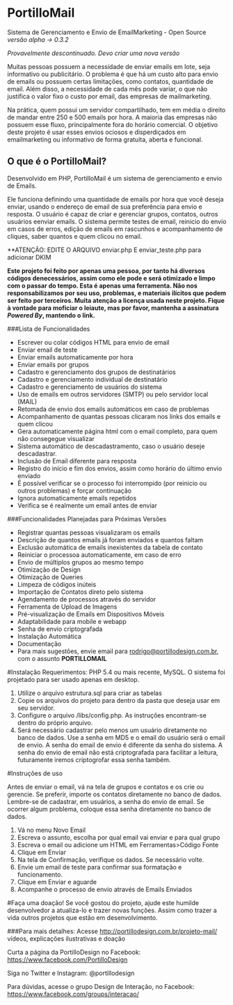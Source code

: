 # PortilloMail
Sistema de Gerenciamento e Envio de EmailMarketing - Open Source
*versão alpha -> 0.3.2*

*Provavelmente descontinuado. Devo criar uma nova versão*

Muitas pessoas possuem a necessidade de enviar emails em lote, seja informativo ou publicitário. O problema é que há um custo alto para envio de emails ou possuem certas limitações, como contatos, quantidade de email. Além disso, a necessidade de cada mês pode variar, o que não justifica o valor fixo o custo por email, das empresas de mailmarketing.

Na prática, quem possui um servidor compartilhado, tem em média o direito de mandar entre 250 e 500 emails por hora. A maioria das empresas não possuem esse fluxo, principalmente fora do horário comercial. O objetivo deste projeto é usar esses envios ociosos e disperdiçados em emailmarketing ou informativo de forma gratuita, aberta e funcional.

## O que é o PortilloMail?
Desenvolvido em PHP, PortilloMail é um sistema de gerenciamento e envio de Emails.

Ele funciona definindo uma quantidade de emails por hora que você deseja enviar, usando o endereço de email de sua preferência para envio e resposta. O usuário é capaz de criar e gerenciar grupos, contatos, outros usuários eenviar emails. O sistema permite testes de email, reinicio do envio em casos de erros, edição de emails em rascunhos e acompanhamento de cliques, saber quantos e quem clicou no email.

**ATENÇÃO: EDITE O ARQUIVO enviar.php E enviar_teste.php para adicionar DKIM

**Este projeto foi feito por apenas uma pessoa, por tanto há diversos códigos denecessários, assim como ele pode e será otimizado e limpo com o passar do tempo. Esta é apenas uma ferramenta. Não nos responsabilizamos por seu uso, problemas, e materiais ilícitos que podem ser feito por terceiros. Muita atenção a licença usada neste projeto. Fique à vontade para moficiar o leiaute, mas por favor, mantenha a assinatura *Powered By*, mantendo o link.**

###Lista de Funcionalidades

- Escrever ou colar códigos HTML para envio de email
- Enviar email de teste
- Enviar emails automaticamente por hora
- Enviar emails por grupos
- Cadastro e gerenciamento dos grupos de destinatários
- Cadastro e gerenciamento individual de destinatário
- Cadastro e gerenciamento de usuários do sistema
- Uso de emails em outros servidores (SMTP) ou pelo servidor local (MAIL)
- Retomada de envio dos emails automáticos em caso de problemas
- Acompanhamento de quantas pessoas clicaram nos links dos emails e quem clicou
- Gera automaticamente página html com o email completo, para quem não consegegue visualizar
- Sistema automático de descadastramento, caso o usuário deseje descadastrar.
- Inclusão de Email diferente para resposta
- Registro do início e fim dos envios, assim como horário do último envio enviado
- É possível verificar se o processo foi interrompido (por reinicio ou outros problemas) e forçar continuação
- Ignora automaticamente emails repetidos
- Verifica se é realmente um email antes de enviar

###Funcionalidades Planejadas para Próximas Versões

- Registrar quantas pessoas visualizaram os emails
- Descrição de quantos emails já foram enviados e quantos faltam
- Exclusão automática de emails inexistentes da tabela de contato
- Reiniciar o processoa automaticamente, em caso de erro
- Envio de múltiplos grupos ao mesmo tempo
- Otimização de Design
- Otimização de Queries
- Limpeza de códigos inúteis
- Importação de Contatos direto pelo sistema
- Agendamento de processos através do servidor
- Ferramenta de Upload de Imagens
- Pré-visualização de Emails em Dispositivos Móveis
- Adaptabilidade para mobile e webapp
- Senha de envio criptografada
- Instalação Automática
- Documentação
- Para mais sugestões, envie email para rodrigo@portillodesign.com.br, com o assunto **PORTILLOMAIL**

#Instalação
Requerimentos: PHP 5.4 ou mais recente, MySQL. O sistema foi projetado para ser usado apenas em desktop.

1. Utilize o arquivo estrutura.sql para criar as tabelas
2. Copie os arquivos do projeto para dentro da pasta que deseja usar em seu servidor.
3. Configure o arquivo /libs/config.php. As instruções encontram-se dentro do próprio arquivo.
4. Será necessário cadastrar pelo menos um usuário diretamente no banco de dados. Use a senha em MD5 e o email do usuário será o email de envio. A senha do email de envio é diferente da senha do sistema. A senha do envio de email não está criptografada para facilitar a leitura, futuramente iremos criptogrofar essa senha também.

#Instruções de uso

Antes de enviar o email, vá na tela de grupos e contatos e os crie ou gerencie. Se preferir, importe os contatos diretamente no banco de dados. Lembre-se de cadastrar, em usuários, a senha do envio de email. Se ocorrer algum problema, coloque essa senha diretamente no banco de dados.

1. Vá no menu Novo Email
2. Escreva o assunto, escolha por qual email vai enviar e para qual grupo
2. Escreva o email ou adicione um HTML em Ferramentas>Código Fonte
3. Clique em Enviar
4. Na tela de Confirmação, verifique os dados. Se necessário volte.
5. Envie um email de teste para confirmar sua formatação e funcionamento.
6. Clique em Enviar e aguarde
7. Acompanhe o processo de envio através de Emails Enviados

#Faça uma doação!
Se você gostou do projeto, ajude este humilde desenvolvedor a atualiza-lo e trazer novas funções. Assim como trazer a vida outros projetos que estão em desenvolvimento.

###Para mais detalhes:
Acesse http://portillodesign.com.br/projeto-mail/ vídeos, explicações ilustrativas e doação

Curta a página da PortilloDesign no Facebook: https://www.facebook.com/PortilloDesign

Siga no Twitter e Instagram: @portillodesign

Para dúvidas, acesse o grupo Design de Interação, no Facebook: https://www.facebook.com/groups/interacao/
